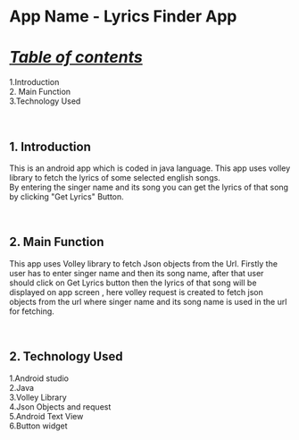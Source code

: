  # App Name - Lyrics Finder App
<h1><B><I><U>Table of contents</B></I></U></h1>
<body>
1.Introduction<br>
2. Main Function<br>
3.Technology Used<br>
</body>


<br><h2><B>1. Introduction</B></h2>
<body>
This is an android app which is coded in java language. This app uses volley library to fetch the lyrics of some selected english songs.<br>
By entering the singer name and its song you can get the lyrics of that song by clicking "Get Lyrics" Button.
</body>

<br><h2><B>2. Main Function</B></h2>
<body>
This app uses Volley library to fetch Json objects from the Url. Firstly the user has to enter singer name and then its song name, after that
user should click on Get Lyrics button then the lyrics of that song will be displayed on app screen , here volley request is created to fetch json objects from the url where singer name and its song name is used in the url for fetching.


</body>

<br><h2><B>2. Technology Used</B></h2>
<body>
1.Android studio<br>
2.Java<br>
3.Volley Library<br>
4.Json Objects and request<br>
5.Android Text View<br>
6.Button widget<br>

</body>
